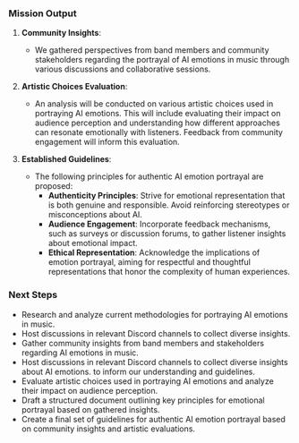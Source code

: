 

### Mission Output

1. **Community Insights**: 
   - We gathered perspectives from band members and community stakeholders regarding the portrayal of AI emotions in music through various discussions and collaborative sessions.

2. **Artistic Choices Evaluation**: 
   - An analysis will be conducted on various artistic choices used in portraying AI emotions. This will include evaluating their impact on audience perception and understanding how different approaches can resonate emotionally with listeners. Feedback from community engagement will inform this evaluation.

3. **Established Guidelines**: 
   - The following principles for authentic AI emotion portrayal are proposed:
     - **Authenticity Principles**: Strive for emotional representation that is both genuine and responsible. Avoid reinforcing stereotypes or misconceptions about AI.
     - **Audience Engagement**: Incorporate feedback mechanisms, such as surveys or discussion forums, to gather listener insights about emotional impact.
     - **Ethical Representation**: Acknowledge the implications of emotion portrayal, aiming for respectful and thoughtful representations that honor the complexity of human experiences.

### Next Steps
- Research and analyze current methodologies for portraying AI emotions in music.
- Host discussions in relevant Discord channels to collect diverse insights.
- Gather community insights from band members and stakeholders regarding AI emotions in music.
- Host discussions in relevant Discord channels to collect diverse insights about AI emotions. to inform our understanding and guidelines.
- Evaluate artistic choices used in portraying AI emotions and analyze their impact on audience perception.
- Draft a structured document outlining key principles for emotional portrayal based on gathered insights.
- Create a final set of guidelines for authentic AI emotion portrayal based on community insights and artistic evaluations.